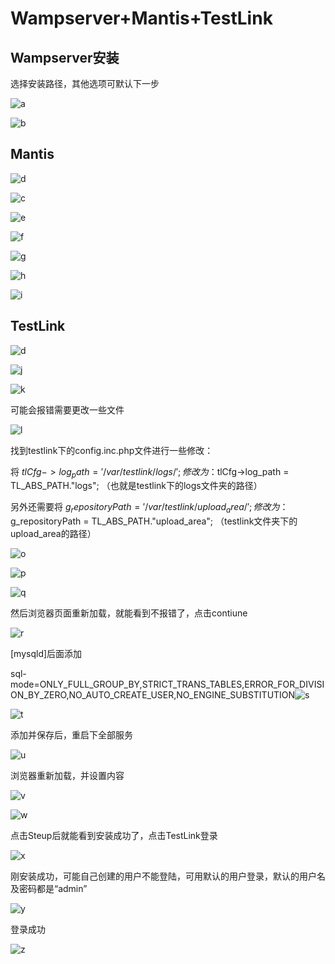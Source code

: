 # Wampserver+Mantis+TestLink

## Wampserver安装

选择安装路径，其他选项可默认下一步

![a](Wampserver+Mantis+TestLink.assets/a.png)

![b](Wampserver+Mantis+TestLink.assets/b.png)

## Mantis

![d](Wampserver+Mantis+TestLink.assets/d.png)

![c](Wampserver+Mantis+TestLink.assets/c.png)

![e](Wampserver+Mantis+TestLink.assets/e.png)

![f](Wampserver+Mantis+TestLink.assets/f.png)

![g](Wampserver+Mantis+TestLink.assets/g.png)

![h](Wampserver+Mantis+TestLink.assets/h.png)

![i](Wampserver+Mantis+TestLink.assets/i.jpg)



## TestLink

![d](Wampserver+Mantis+TestLink.assets/d.png)

![j](Wampserver+Mantis+TestLink.assets/j.png)

![k](Wampserver+Mantis+TestLink.assets/k.png)

可能会报错需要更改一些文件

![l](Wampserver+Mantis+TestLink.assets/l.png)

找到testlink下的config.inc.php文件进行一些修改：

将   $tlCfg->log_path = '/var/testlink/logs/';   修改为：$tlCfg->log_path = TL_ABS_PATH."logs"; （也就是testlink下的logs文件夹的路径）

另外还需要将   $g_repositoryPath = '/var/testlink/upload_area/';  修改为：$g_repositoryPath = TL_ABS_PATH."upload_area";  （testlink文件夹下的upload_area的路径）

![o](Wampserver+Mantis+TestLink.assets/o.png)

![p](Wampserver+Mantis+TestLink.assets/p.png)

![q](Wampserver+Mantis+TestLink.assets/q.png)

然后浏览器页面重新加载，就能看到不报错了，点击contiune

![r](Wampserver+Mantis+TestLink.assets/r.png)

[mysqld]后面添加

sql-mode=ONLY_FULL_GROUP_BY,STRICT_TRANS_TABLES,ERROR_FOR_DIVISION_BY_ZERO,NO_AUTO_CREATE_USER,NO_ENGINE_SUBSTITUTION![s](Wampserver+Mantis+TestLink.assets/s.png)

![t](Wampserver+Mantis+TestLink.assets/t.png)

添加并保存后，重启下全部服务

![u](Wampserver+Mantis+TestLink.assets/u.png)

浏览器重新加载，并设置内容

![v](Wampserver+Mantis+TestLink.assets/v.png)

![w](Wampserver+Mantis+TestLink.assets/w.png)

点击Steup后就能看到安装成功了，点击TestLink登录

![x](Wampserver+Mantis+TestLink.assets/x.png)

刚安装成功，可能自己创建的用户不能登陆，可用默认的用户登录，默认的用户名及密码都是“admin”

![y](Wampserver+Mantis+TestLink.assets/y.png)

登录成功

![z](Wampserver+Mantis+TestLink.assets/z.png)